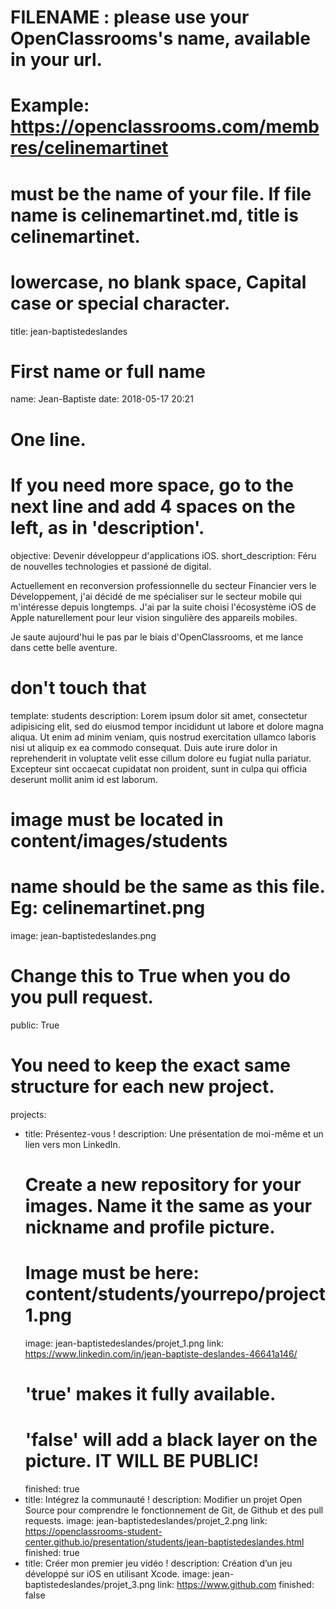 # FILENAME : please use your OpenClassrooms's name, available in your url.
# Example: https://openclassrooms.com/membres/celinemartinet
# must be the name of your file. If file name is celinemartinet.md, title is celinemartinet.
# lowercase, no blank space, Capital case or special character.
title: jean-baptistedeslandes

# First name or full name
name: Jean-Baptiste
date: 2018-05-17 20:21

# One line.
# If you need more space, go to the next line and add 4 spaces on the left, as in 'description'.
objective: Devenir développeur d'applications iOS.
short_description: Féru de nouvelles technologies et passioné de digital.

Actuellement en reconversion professionnelle du secteur Financier vers le Développement, j'ai décidé de me spécialiser sur le secteur mobile qui m'intéresse depuis longtemps. J'ai par la suite choisi l'écosystème iOS de Apple naturellement pour leur vision singulière des appareils mobiles.

Je saute aujourd'hui le pas par le biais d'OpenClassrooms, et me lance dans cette belle aventure.

# don't touch that
template: students
description:
    Lorem ipsum dolor sit amet, consectetur adipisicing elit, sed do eiusmod
    tempor incididunt ut labore et dolore magna aliqua. Ut enim ad minim veniam,
    quis nostrud exercitation ullamco laboris nisi ut aliquip ex ea commodo
    consequat. Duis aute irure dolor in reprehenderit in voluptate velit esse
    cillum dolore eu fugiat nulla pariatur. Excepteur sint occaecat cupidatat non
    proident, sunt in culpa qui officia deserunt mollit anim id est laborum.

# image must be located in content/images/students
# name should be the same as this file. Eg: celinemartinet.png
image: jean-baptistedeslandes.png

# Change this to True when you do you pull request.
public: True

# You need to keep the exact same structure for each new project.
projects:
  - title: Présentez-vous !
    description: Une présentation de moi-même et un lien vers mon LinkedIn.
    # Create a new repository for your images. Name it the same as your nickname and profile picture.
    # Image must be here: content/students/yourrepo/project1.png
    image: jean-baptistedeslandes/projet_1.png
    link: https://www.linkedin.com/in/jean-baptiste-deslandes-46641a146/
    # 'true' makes it fully available.
    # 'false' will add a black layer on the picture. IT WILL BE PUBLIC!
    finished: true
  - title: Intégrez la communauté !
    description: Modifier un projet Open Source pour comprendre le fonctionnement de Git, de Github et des pull requests. 
    image: jean-baptistedeslandes/projet_2.png
    link: https://openclassrooms-student-center.github.io/presentation/students/jean-baptistedeslandes.html
    finished: true
  - title: Créer mon premier jeu vidéo !
    description: Création d’un jeu développé sur iOS en utilisant Xcode.
    image: jean-baptistedeslandes/projet_3.png
    link: https://www.github.com
    finished: false
